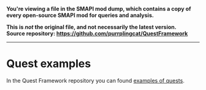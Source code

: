 **You're viewing a file in the SMAPI mod dump, which contains a copy of every open-source SMAPI mod
for queries and analysis.**

**This is _not_ the original file, and not necessarily the latest version.**  
**Source repository: https://github.com/purrplingcat/QuestFramework**

----

# Quest examples

In the Quest Framework repository you can found [examples of quests](https://github.com/purrplingcat/QuestFramework/tree/master/examples).
